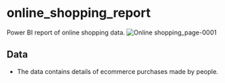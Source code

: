# online_shopping_report
Power BI report of online shopping data.
![Online shopping_page-0001](https://github.com/Vilasagarvaishnavi/online_shopping_report/assets/148345421/a912cb7a-fb84-4b89-89e8-d05d90149094)
## Data 
- The data contains details of ecommerce purchases made by people.
